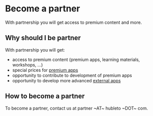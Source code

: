 # Become a partner

With partnership you will get access to premium content and more.

## Why should I be partner

With partnership you will get:

  * access to premium content (premium apps, learning materials, workshops, ...)
  * special prices for [premium apps](apps/premium)
  * opportunity to contribute to development of premium apps
  * opportunity to develop more advanced [external apps](apps/external)

## How to become a partner

To become a partner, contact us at partner ~AT~ hubleto ~DOT~ com.